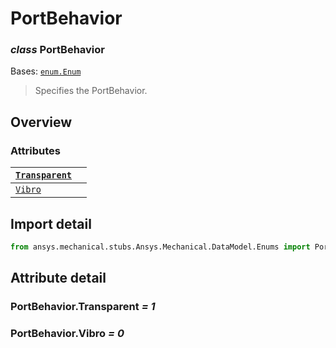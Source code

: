 <a id="portbehavior"></a>

# PortBehavior

<a id="PortBehavior"></a>

### *class* PortBehavior

Bases: [`enum.Enum`](https://docs.python.org/3/library/enum.html#enum.Enum)

> Specifies the PortBehavior.

> <!-- !! processed by numpydoc !! -->

<a id="overview"></a>

## Overview

### Attributes

| [`Transparent`](#PortBehavior.Transparent)   |    |
|----------------------------------------------|----|
| [`Vibro`](#PortBehavior.Vibro)               |    |

<a id="import-detail"></a>

## Import detail

```python
from ansys.mechanical.stubs.Ansys.Mechanical.DataModel.Enums import PortBehavior
```

<a id="attribute-detail"></a>

## Attribute detail

<a id="PortBehavior.Transparent"></a>

### PortBehavior.Transparent *= 1*

<a id="PortBehavior.Vibro"></a>

### PortBehavior.Vibro *= 0*
